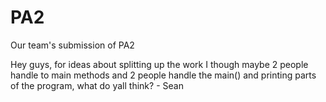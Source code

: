 # PA2
Our team's submission of PA2

Hey guys, for ideas about splitting up the work I though maybe 2 people handle to main methods and 2 people handle the main() and printing parts of the program, what do yall think? - Sean
